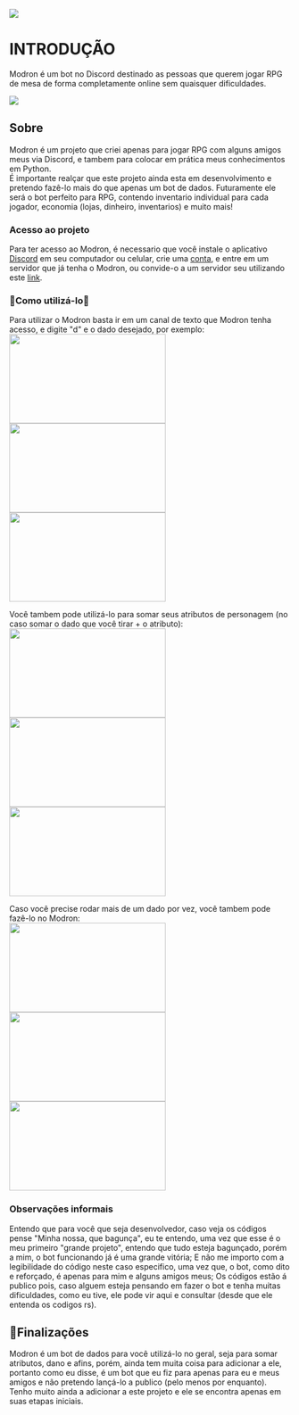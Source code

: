 <img src="http://img.shields.io/static/v1?label=STATUS&message=EM%20DESENVOLVIMENTO&color=GREEN&style=for-the-badge"></img>
<h1>INTRODUÇÃO</h1>
<p>Modron é um bot no Discord destinado as pessoas que querem jogar RPG de mesa de forma completamente online sem quaisquer dificuldades.</p>

<img src="https://github.com/Magrelaio/modron-bot-discord/assets/115477694/e6471f94-8a28-42ee-b772-c1127f89210c"></img>
<h2>Sobre</h2>
<p>Modron é um projeto que criei apenas para jogar RPG com alguns amigos meus via Discord, e tambem para colocar em prática meus conhecimentos em Python. <br> É importante realçar que este projeto ainda esta em desenvolvimento e pretendo fazê-lo mais do que apenas um bot de dados. Futuramente ele será o bot perfeito para RPG, contendo inventario individual para cada jogador, economia (lojas, dinheiro, inventarios) e muito mais!</p>
<h3>Acesso ao projeto</h3>
<p>Para ter acesso ao Modron, é necessario que você instale o aplicativo <a href="https://discord.com">Discord</a> em seu computador ou celular, crie uma <a href="https://discord.com/register">conta</a>, e entre em um servidor que já tenha o Modron, ou convide-o a um servidor seu utilizando este <a href="https://discord.com/api/oauth2/authorize?client_id=1071900815155003503&permissions=8&scope=bot%20applications.commands">link</a>.</p>
<h3>🎲Como utilizá-lo🎲</h3>
<p>Para utilizar o Modron basta ir em um canal de texto que Modron tenha acesso, e digite "d" e o dado desejado, por exemplo:<br>
<img width=280px height=160px src="https://github.com/Magrelaio/modron-bot-discord/assets/115477694/34c079e5-8048-498a-98ff-0658972c87d4"></img>
<img width=280px height=160px src="https://github.com/Magrelaio/modron-bot-discord/assets/115477694/1194ad10-dd9a-4355-83cb-afc5a7124d92"></img>
<img width=280px height=160px src="https://github.com/Magrelaio/modron-bot-discord/assets/115477694/13aaad61-e4de-45c2-95b9-ce994c491eb3"></img></p>
<p>Você tambem pode utilizá-lo para somar seus atributos de personagem (no caso somar o dado que você tirar + o atributo): <br>
<img width=280px height=160px src="https://github.com/Magrelaio/modron-bot-discord/assets/115477694/296140c3-2b6c-416c-9a3e-aa1fc2c760d4"></img>
<img width=280px height=160px src="https://github.com/Magrelaio/modron-bot-discord/assets/115477694/7cf92ffb-3836-4ce9-867c-51350bb8bab5"></img>
<img width=280px height=160px src="https://github.com/Magrelaio/modron-bot-discord/assets/115477694/f85858f7-63ff-41f8-860c-0f9fdc3a584d"></img></p>
<p>Caso você precise rodar mais de um dado por vez, você tambem pode fazê-lo no Modron: <br>
<img width=280px height=160px src="https://github.com/Magrelaio/modron-bot-discord/assets/115477694/079a9e1c-5e4f-4259-a381-35e2383553ea"></img>
<img width=280px height=160px src="https://github.com/Magrelaio/modron-bot-discord/assets/115477694/4ede80b0-a531-4af1-9d5c-3be238a3ded8"></img>
<img width=280px height=160px src="https://github.com/Magrelaio/modron-bot-discord/assets/115477694/c898f8f1-fab2-4524-a9f0-edeac7dd5045"></img>
</p>
<h3>Observações informais</h3>
<p>Entendo que para você que seja desenvolvedor, caso veja os códigos pense "Minha nossa, que bagunça", eu te entendo, uma vez que esse é o meu primeiro "grande projeto", entendo que tudo esteja bagunçado, porém a mim, o bot funcionando já é uma grande vitória; E não me importo com a legibilidade do código neste caso especifico, uma vez que, o bot, como dito e reforçado, é apenas para mim e alguns amigos meus; Os códigos estão á publico pois, caso alguem esteja pensando em fazer o bot e tenha muitas dificuldades, como eu tive, ele pode vir aqui e consultar (desde que ele entenda os codigos rs).
<h2>🏁Finalizações</h2>
<p>Modron é um bot de dados para você utilizá-lo no geral, seja para somar atributos, dano e afins, porém, ainda tem muita coisa para adicionar a ele, portanto como eu disse, é um bot que eu fiz para apenas para eu e meus amigos e não pretendo lançá-lo a publico (pelo menos por enquanto). <br> Tenho muito ainda a adicionar a este projeto e ele se encontra apenas em suas etapas iniciais.</p>